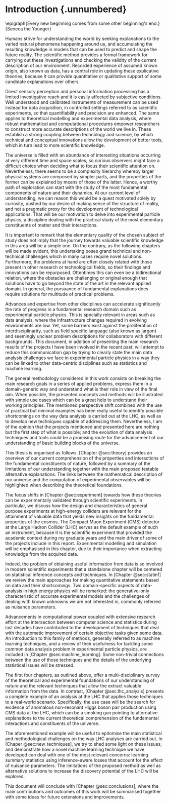 # Introduction {.unnumbered}

\epigraph{Every new beginning comes from some other beginning's end.}{Seneca the Younger}

Humans strive for understanding the world by seeking explanations
to the varied natural phenomena happening around us,
and accumulating the resulting knowledge in models that
can be used to predict and shape the future reality.
The scientific method provides a formal framework for carrying out these
investigations and checking the validity of the current description of
our environment. Recorded experience of assumed known origin,
also known as data, has a central role in updating these explicative
theories, because it can provide quantitative or qualitative
support of some candidate explanations over others.

Direct sensory perception and personal information processing has a
limited investigative reach and it is easily affected by subjective
conditions. Well understood and calibrated instruments of
measurement can be used instead for data acquisition, in controlled
settings referred to as scientific experiments, so that
quantifiability and precision are enhanced. The same
applies to theoretical modelling and experimental data analysis, where robust
mathematical and computational procedures empower researchers
to construct more accurate
descriptions of the world we live in. These establish a
strong coupling between technology and science, by which technical
and conceptual innovations allow the development of better tools,
which in turn lead to more scientific knowledge.

The universe is filled with an abundance of
interesting situations occurring at very
different time and space scales, so curious observers might
face a difficult choice when deciding what to focus their scientific
attention on. Nevertheless, there seems to be a complexity hierarchy
whereby larger physical systems are composed by simpler parts, and
the properties of the former can be explained by means of those of the latter.
Hence, a worthy path of exploration can
start with the study of the most fundamental components of nature and
their dynamics. At our current level of understanding,
we can reason this would be a quest motivated solely by curiosity, pushed
by our desire of making sense of the structure of reality, and not
a pragmatic proxy for the development of technological applications.
That will be our motivation to delve into experimental particle
physics, a discipline dealing with the practical study of the
most elementary constituents of matter and their interactions.

It is important to remark that the elementary quality of the chosen subject
of study does not
imply that the journey towards valuable scientific knowledge in this area
will be a simple one. On the contrary, as the following chapters
will be made evident, this undertaking poses grand technical
and non-technical challenges which in many cases require novel solutions.
Furthermore, the problems at hand are often closely related with those
present in other research or technological fields, so their findings
and innovations can be repurposed. Oftentimes this can even be a
bidirectional relation, where the obstacles are challenging or
original enough that solutions have to go beyond the state of
the art in the relevant applied domain. In general, the pursuance of fundamental
explanations does require solutions for multitude of practical problems.

Advances and expertise from other disciplines can accelerate
significantly the rate of progress in a fundamental research domain
such as experimental particle physics.
This is specially
relevant in areas such as data analysis,
where the infrastructure changes required in evolving environments are low.
Yet, some
barriers exist against the proliferation of interdisciplinarity, such as field
specific language (also known as jargon) and seemingly unclear
problem descriptions for collaborators with different backgrounds.
This document, in addition of presenting the main research
results of the projects I have been involved in the recent past,
will attempt to reduce this communication gap by trying to clearly
state the main
data analysis challenges we face in experimental particle physics in a way
they can be linked to other data-centric disciplines such as statistics
and machine learning.

The general methodology considered in this work consists on breaking the
main research goals in a series of applied problems, express them in a
domain-generic way and understand what is their role in view of the
final aim. When possible, the presented concepts and methods will be
illustrated with simple use cases which can be a
great help to understand their working principles.
The mentioned perspective shift combined with the use of practical but
minimal examples has been really useful to identify possible shortcomings
on the way data analysis is carried out at the LHC, as well as to
develop new techniques
capable of addressing them. Nevertheless, I am of the opinion that the
projects mentioned and presented here are nothing but the first step
of what is possible; and the evolution of data analysis techniques
and tools could be a promising route for the advancement of our understanding
of basic building blocks of the universe.

This thesis is organised as follows.
[Chapter @sec:theory] provides
an overview of our current comprehension of the
properties and interactions of the fundamental constituents of nature,
followed by a summary of the limitations of our understanding
together with the main proposed testable alternative explanations.
The links between the mathematical description of our universe
and the computation of experimental observables will
be highlighted when describing the theoretical foundations.

The focus shifts in [Chapter @sec:experiment] towards how these
theories can be experimentally validated through scientific experiments. In
particular, we discuss how the design and characteristics of
general purpose experiments at high-energy colliders are relevant for
the attainment of valuable data that yields new insights on the
fundamental properties of the cosmos. The Compact Muon Experiment (CMS)
detector at the Large Hadron Collider (LHC) serves as the default
example of such an instrument,
because it is the scientific experiment that provided
the academic context during my graduate years and the main driver
of some of the projects include in this report. Experimental modelling and
simulation will be emphasised in this chapter, due to their importance when
extracting knowledge from the acquired data.

Indeed, the problem of obtaining useful information from data is so involved
in modern scientific experiments that a standalone chapter will be centered
on statistical inference concepts and techniques. In [Chapter @sec:statinf]
we review the main approaches for making quantitative statements based
on data and their shortcomings. Two domain-specific aspects of data-analysis
in high energy physics will be remarked: the generative-only characteristic
of accurate experimental models and the challenges of dealing with known unknowns
we are not interested in, commonly referred as nuisance parameters.

Advancements in computational power coupled with
extensive research effort at the intersection between computer science and
statistics during last decades have contributed
to the development of techniques that deal with the automatic
improvement of certain objective tasks given some data. An introduction to this
family of methods, generally referred to as machine learning techniques,
and a review of their
usefulness for tackling some common data analysis problem in experimental
particle physics, are included in [Chapter @sec:machine_learning]. Some
non-trivial connections between the use of those techniques and the
details of the underlying statistical issues will be stressed.

The first four chapters, as outlined above, offer a multi-disciplinary survey
of the theoretical and experimental
foundations of our understanding of nature and the relevant
techniques that allow the extract valuable information from the data.
In contrast,
[Chapter @sec:lhc_analysis] presents a complete example of an analysis
at the LHC that applies those techniques to a real-world scenario.
Specifically, the use
case will be the search for evidence of anomalous non-resonant
Higgs boson pair production
using CMS data at the LHC, which can be a smoking gun pointing to alternative
explanations to the current theoretical comprehension of the fundamental
interactions and constituents of the universe.

The aforementioned example will be useful to epitomise the main statistical
and methodological challenges on the way LHC analyses are carried out. In
[Chaper @sec:new_techniques], we try to shed some light on these issues,
and demonstrate how a novel machine learning technique we have developed
can deal with one of the most relevant concerns:
learning summary statistics using inference-aware
losses that account for the effect of nuisance parameters. The limitations of
the proposed method as well as alternative solutions to increase the discovery
potential of the LHC will be explored.

This document will conclude with [Chapter @sec:conclusions], where
the main contributions and outcomes
of this work will be summarised
together with some ideas for future
extensions and improvements.

<!-- mention the prioritisation of ideas over technical details -->
